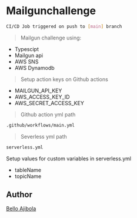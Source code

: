 # Mailgunchallenge

```bash
CI/CD Job triggered on push to [main] branch
```

>Mailgun challenge using: 
- Typescipt
- Mailgun api
- AWS SNS
- AWS Dynamodb


> Setup action keys on Github actions
- MAILGUN_API_KEY
- AWS_ACCESS_KEY_ID
- AWS_SECRET_ACCESS_KEY

> Github action yml path

```bash
.github/workflows/main.yml
```

> Severless yml path

```bash
serverless.yml
```
 Setup values for custom variables in serverless.yml
- tableName
- topicName



## Author
[Bello Ajibola](mailto:bellohargbola13@gmail.com)